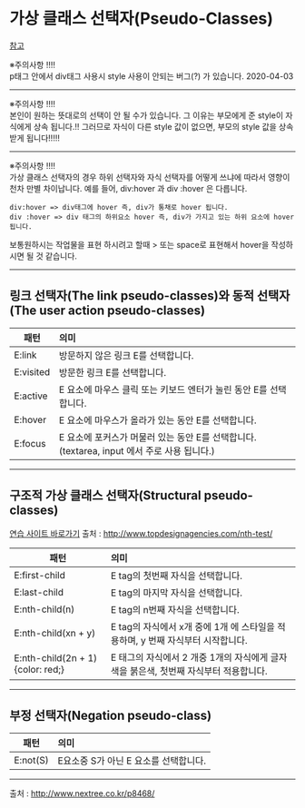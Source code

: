 # 가상 클래스 선택자(Pseudo-Classes)

[참고](https://blog.naver.com/tjddjs90/221888812940)

※주의사항 !!!!  
p태그 안에서 div태그 사용시 style 사용이 안되는 버그(?) 가 있습니다.
2020-04-03

---

※주의사항 !!!!  
본인이 원하는 뜻대로의 선택이 안 될 수가 있습니다.
그 이유는 부모에게 준 style이 자식에게 상속 됩니다.!!
그러므로 자식이 다른 style 값이 없으면, 부모의 style 값을 상속 받게 됩니다!!!!!

---

※주의사항 !!!!  
가상 클래스 선택자의 경우 하위 선택자와 자식 선택자를 어떻게 쓰냐에 따라서 영향이 천차 만별 차이납니다.
예를 들어, div:hover 과 div :hover 은 다릅니다.

```
div:hover => div태그에 hover 즉, div가 통채로 hover 됩니다.
div :hover => div 태그의 하위요소 hover 즉, div가 가지고 있는 하위 요소에 hover 됩니다.
```

보통원하시는 작업물을 표현 하시려고 할때 > 또는 space로 표현해서 hover을 작성하시면 될 것 같습니다.

---

## 링크 선택자(The link pseudo-classes)와 동적 선택자(The user action pseudo-classes)

| 패턴      | 의미                                                                                       |
| --------- | :----------------------------------------------------------------------------------------- |
| E:link    | 방문하지 않은 링크 E를 선택합니다.                                                         |
| E:visited | 방문한 링크 E를 선택합니다.                                                                |
| E:active  | E 요소에 마우스 클릭 또는 키보드 엔터가 눌린 동안 E를 선택합니다.                          |
| E:hover   | E 요소에 마우스가 올라가 있는 동안 E를 선택합니다.                                         |
| E:focus   | E 요소에 포커스가 머물러 있는 동안 E를 선택합니다.(textarea, input 에서 주로 사용 됩니다.) |

---

## 구조적 가상 클래스 선택자(Structural pseudo-classes)

[연습 사이트 바로가기](http://www.topdesignagencies.com/nth-test/)
출처 : http://www.topdesignagencies.com/nth-test/

| 패턴                              | 의미                                                                                 |
| --------------------------------- | :----------------------------------------------------------------------------------- |
| E:first-child                     | E tag의 첫번째 자식을 선택합니다.                                                    |
| E:last-child                      | E tag의 마지막 자식을 선택합니다.                                                    |
| E:nth-child(n)                    | E tag의 n번째 자식을 선택합니다.                                                     |
| E:nth-child(xn + y)               | E tag의 자식에서 x개 중에 1개 에 스타일을 적용하며, y 번째 자식부터 시작합니다.      |
| E:nth-child(2n + 1) {color: red;} | E 태그의 자식에서 2 개중 1개의 자식에게 글자색을 붉은색, 첫번째 자식부터 적용합니다. |

---

## 부정 선택자(Negation pseudo-class)

| 패턴     | 의미                                  |
| -------- | :------------------------------------ |
| E:not(S) | E요소중 S가 아닌 E 요소를 선택합니다. |

---

출처 : http://www.nextree.co.kr/p8468/
